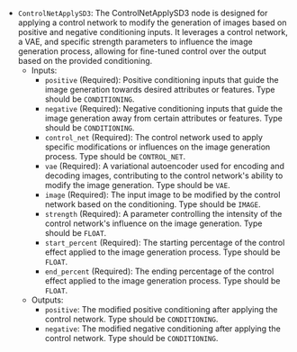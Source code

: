 - `ControlNetApplySD3`: The ControlNetApplySD3 node is designed for applying a control network to modify the generation of images based on positive and negative conditioning inputs. It leverages a control network, a VAE, and specific strength parameters to influence the image generation process, allowing for fine-tuned control over the output based on the provided conditioning.
    - Inputs:
        - `positive` (Required): Positive conditioning inputs that guide the image generation towards desired attributes or features. Type should be `CONDITIONING`.
        - `negative` (Required): Negative conditioning inputs that guide the image generation away from certain attributes or features. Type should be `CONDITIONING`.
        - `control_net` (Required): The control network used to apply specific modifications or influences on the image generation process. Type should be `CONTROL_NET`.
        - `vae` (Required): A variational autoencoder used for encoding and decoding images, contributing to the control network's ability to modify the image generation. Type should be `VAE`.
        - `image` (Required): The input image to be modified by the control network based on the conditioning. Type should be `IMAGE`.
        - `strength` (Required): A parameter controlling the intensity of the control network's influence on the image generation. Type should be `FLOAT`.
        - `start_percent` (Required): The starting percentage of the control effect applied to the image generation process. Type should be `FLOAT`.
        - `end_percent` (Required): The ending percentage of the control effect applied to the image generation process. Type should be `FLOAT`.
    - Outputs:
        - `positive`: The modified positive conditioning after applying the control network. Type should be `CONDITIONING`.
        - `negative`: The modified negative conditioning after applying the control network. Type should be `CONDITIONING`.
